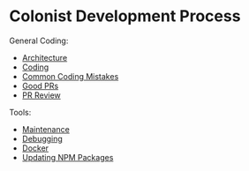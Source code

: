 # Colonist Development Process

General Coding:
- [Architecture](https://github.com/colonistio/process/blob/main/architecture.md)
- [Coding](https://github.com/colonistio/process/blob/main/coding.md)
- [Common Coding Mistakes](https://github.com/colonistio/process/blob/main/common-coding-mistakes.md)
- [Good PRs](https://github.com/colonistio/process/blob/main/good-prs.md)
- [PR Review](https://github.com/colonistio/process/blob/main/pr-review.md)

Tools:
- [Maintenance](https://github.com/colonistio/process/blob/main/maintenance.md)
- [Debugging](https://github.com/colonistio/process/blob/main/debugging.md)
- [Docker](https://github.com/colonistio/process/blob/main/docker.md)
- [Updating NPM Packages](https://github.com/colonistio/process/blob/main/updating-npm-packages.md)
